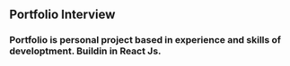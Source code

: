 ## Portfolio Interview

### Portfolio is personal project based in experience and skills of developtment. Buildin in **React Js**.
